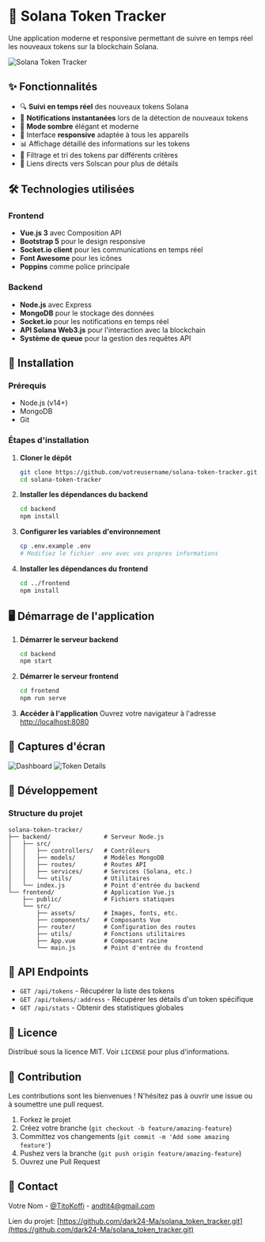 # 🚀 Solana Token Tracker

Une application moderne et responsive permettant de suivre en temps réel les nouveaux tokens sur la blockchain Solana.

![Solana Token Tracker](https://solana.com/src/images/branding/solanaLogoMark.svg)

## ✨ Fonctionnalités

- 🔍 **Suivi en temps réel** des nouveaux tokens Solana
- 🔔 **Notifications instantanées** lors de la détection de nouveaux tokens
- 🌙 **Mode sombre** élégant et moderne
- 📱 Interface **responsive** adaptée à tous les appareils
- 📊 Affichage détaillé des informations sur les tokens
- 🔄 Filtrage et tri des tokens par différents critères
- 🔗 Liens directs vers Solscan pour plus de détails

## 🛠️ Technologies utilisées

### Frontend
- **Vue.js 3** avec Composition API
- **Bootstrap 5** pour le design responsive
- **Socket.io client** pour les communications en temps réel
- **Font Awesome** pour les icônes
- **Poppins** comme police principale

### Backend
- **Node.js** avec Express
- **MongoDB** pour le stockage des données
- **Socket.io** pour les notifications en temps réel
- **API Solana Web3.js** pour l'interaction avec la blockchain
- **Système de queue** pour la gestion des requêtes API

## 🚀 Installation

### Prérequis
- Node.js (v14+)
- MongoDB
- Git

### Étapes d'installation

1. **Cloner le dépôt**
   ```bash
   git clone https://github.com/votreusername/solana-token-tracker.git
   cd solana-token-tracker
   ```

2. **Installer les dépendances du backend**
   ```bash
   cd backend
   npm install
   ```

3. **Configurer les variables d'environnement**
   ```bash
   cp .env.example .env
   # Modifiez le fichier .env avec vos propres informations
   ```

4. **Installer les dépendances du frontend**
   ```bash
   cd ../frontend
   npm install
   ```

## 🖥️ Démarrage de l'application

1. **Démarrer le serveur backend**
   ```bash
   cd backend
   npm start
   ```

2. **Démarrer le serveur frontend**
   ```bash
   cd frontend
   npm run serve
   ```

3. **Accéder à l'application**
   Ouvrez votre navigateur à l'adresse [http://localhost:8080](http://localhost:8080)

## 📸 Captures d'écran

![Dashboard](path/to/dashboard-screenshot.png)
![Token Details](path/to/token-details-screenshot.png)

## 📝 Développement

### Structure du projet
```
solana-token-tracker/
├── backend/               # Serveur Node.js
│   ├── src/
│   │   ├── controllers/   # Contrôleurs
│   │   ├── models/        # Modèles MongoDB
│   │   ├── routes/        # Routes API
│   │   ├── services/      # Services (Solana, etc.)
│   │   └── utils/         # Utilitaires
│   └── index.js           # Point d'entrée du backend
└── frontend/              # Application Vue.js
    ├── public/            # Fichiers statiques
    └── src/
        ├── assets/        # Images, fonts, etc.
        ├── components/    # Composants Vue
        ├── router/        # Configuration des routes
        ├── utils/         # Fonctions utilitaires
        ├── App.vue        # Composant racine
        └── main.js        # Point d'entrée du frontend
```

## 🔄 API Endpoints

- `GET /api/tokens` - Récupérer la liste des tokens
- `GET /api/tokens/:address` - Récupérer les détails d'un token spécifique
- `GET /api/stats` - Obtenir des statistiques globales

## 📜 Licence

Distribué sous la licence MIT. Voir `LICENSE` pour plus d'informations.

## 🤝 Contribution

Les contributions sont les bienvenues ! N'hésitez pas à ouvrir une issue ou à soumettre une pull request.

1. Forkez le projet
2. Créez votre branche (`git checkout -b feature/amazing-feature`)
3. Committez vos changements (`git commit -m 'Add some amazing feature'`)
4. Pushez vers la branche (`git push origin feature/amazing-feature`)
5. Ouvrez une Pull Request

## 📧 Contact

Votre Nom - [@TitoKoffi](https://x.com/TitoKoffi) - andtit4@gmail.com

Lien du projet: [https://github.com/dark24-Ma/solana_token_tracker.git](https://github.com/dark24-Ma/solana_token_tracker.git) 